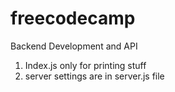 # freecodecamp
Backend Development and API

1. Index.js only for printing stuff
2. server settings are in server.js file
